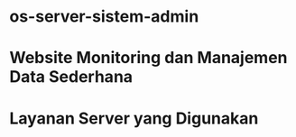 # os-server-sistem-admin

# Website Monitoring dan Manajemen Data Sederhana

# Layanan Server yang Digunakan


